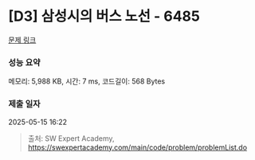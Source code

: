 # [D3] 삼성시의 버스 노선 - 6485 

[문제 링크](https://swexpertacademy.com/main/code/problem/problemDetail.do?contestProbId=AWczm7QaACgDFAWn) 

### 성능 요약

메모리: 5,988 KB, 시간: 7 ms, 코드길이: 568 Bytes

### 제출 일자

2025-05-15 16:22



> 출처: SW Expert Academy, https://swexpertacademy.com/main/code/problem/problemList.do